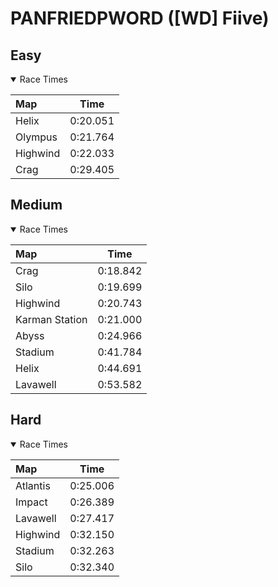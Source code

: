 # PANFRIEDPWORD ([WD] Fiive)
## Easy
<details open>
<summary>Race Times</summary>

| Map      | Time  |
| :------------- | :-----: |
| Helix              | 0:20.051 |
| Olympus              | 0:21.764 |
| Highwind              | 0:22.033 |
| Crag              | 0:29.405 |

</details>

## Medium
<details open>
<summary>Race Times</summary>

| Map      | Time  |
| :------------- | :-----: |
| Crag              | 0:18.842 |
| Silo              | 0:19.699 |
| Highwind              | 0:20.743 |
| Karman Station              | 0:21.000 |
| Abyss              | 0:24.966 |
| Stadium              | 0:41.784 |
| Helix              | 0:44.691 |
| Lavawell              | 0:53.582 |

</details>

## Hard
<details open>
<summary>Race Times</summary>

| Map      | Time  |
| :------------- | :-----: |
| Atlantis              | 0:25.006 |
| Impact              | 0:26.389 |
| Lavawell              | 0:27.417 |
| Highwind              | 0:32.150 |
| Stadium              | 0:32.263 |
| Silo              | 0:32.340 |

</details>
